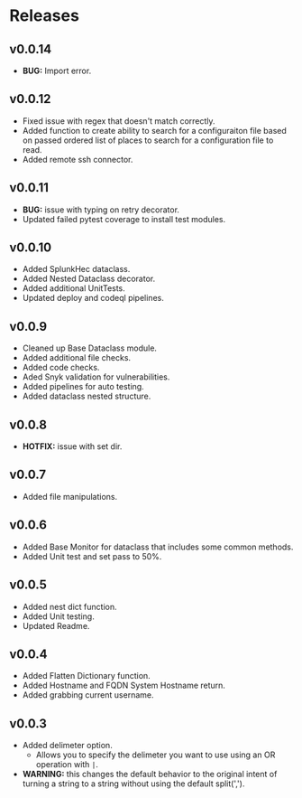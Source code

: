 # Releases

## v0.0.14

* __BUG:__ Import error.

## v0.0.12

* Fixed issue with regex that doesn't match correctly.
* Added function to create ability to search for a configuraiton file based on passed ordered list of places to search for a configuration file to read.
* Added remote ssh connector.

## v0.0.11

* __BUG:__ issue with typing on retry decorator.
* Updated failed pytest coverage to install test modules.

## v0.0.10

* Added SplunkHec dataclass.
* Added Nested Dataclass decorator.
* Added additional UnitTests.
* Updated deploy and codeql pipelines.

## v0.0.9

* Cleaned up Base Dataclass module.
* Added additional file checks.
* Added code checks.
* Aded Snyk validation for vulnerabilities.
* Added pipelines for auto testing.
* Added dataclass nested structure.

## v0.0.8

* __HOTFIX:__ issue with set dir.

## v0.0.7

* Added file manipulations.

## v0.0.6

* Added Base Monitor for dataclass that includes some common methods.
* Added Unit test and set pass to 50%.

## v0.0.5

* Added nest dict function.
* Added Unit testing.
* Updated Readme.

## v0.0.4

* Added Flatten Dictionary function.
* Added Hostname and FQDN System Hostname return.
* Added grabbing current username.

## v0.0.3

* Added delimeter option.
  * Allows you to specify the delimeter you want to use using an OR operation with `|`.
* __WARNING:__ this changes the default behavior to the original intent of turning a string to a string without using the default split(',').
